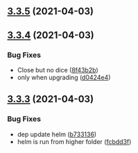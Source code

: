 ## [3.3.5](https://github.com/Badminton-Apps/core/compare/v3.3.4...v3.3.5) (2021-04-03)



## [3.3.4](https://github.com/Badminton-Apps/core/compare/v3.3.3...v3.3.4) (2021-04-03)


### Bug Fixes

* Close but no dice ([8f43b2b](https://github.com/Badminton-Apps/core/commit/8f43b2be58c36c4420d63f938dd567f4c60e9406))
* only when upgrading ([d0424e4](https://github.com/Badminton-Apps/core/commit/d0424e4646e27dad97329fc60d609d65d853f89e))



## [3.3.3](https://github.com/Badminton-Apps/core/compare/v3.3.2...v3.3.3) (2021-04-03)


### Bug Fixes

* dep update helm ([b733136](https://github.com/Badminton-Apps/core/commit/b733136a0087192ad10218709bfc90d3abbc6ff3))
* helm is run from higher folder ([fcbdd3f](https://github.com/Badminton-Apps/core/commit/fcbdd3f576c021aa7f37790d50d1ab44476b889f))



